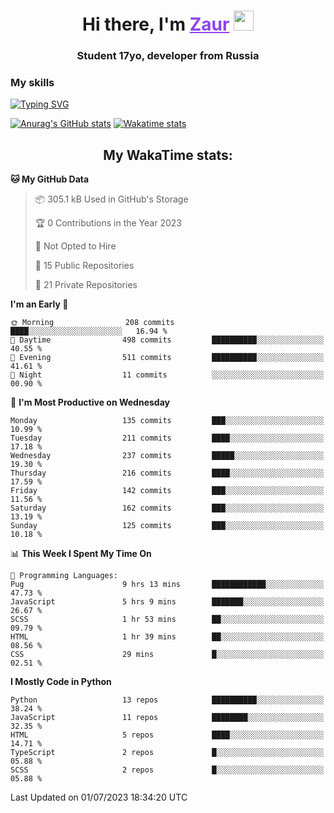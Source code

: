 <h1 align="center">
    Hi there, I'm 
    <a href="https://t.me/skyguy" target="_blank" style="color: #8C43EA">Zaur</a>
    <img src="https://github.com/blackcater/blackcater/raw/main/images/Hi.gif" height="32">
</h1>

<h3 align="center">
    Student 17yo, developer from Russia
</h3>  

### **My skills**
[![Typing SVG](https://readme-typing-svg.herokuapp.com?font=Oxanium&duration=3000&pause=1500&color=8C43EA&height=30&lines=Python:+FastAPI,+Flask,+Aiogram,+Telethon;SQL:+PostgreSQL,+SQLite;Javascript:+React.js;HTML,+CSS+(SCSS))](https://git.io/typing-svg)

[![Anurag's GitHub stats](https://github-readme-stats.vercel.app/api?username=mrskyguy&hide_title=true&count_private=true&show_icons=true&title_color=8C43EA&icon_color=BE57EA&bg_color=30,191919,341b56&text_color=B1B1B1&border_radius=10&hide_border=true)](https://github.com/anuraghazra/github-readme-stats)
[![Wakatime stats](https://github-readme-stats.vercel.app/api/wakatime?username=skyguy&hide_title=true&show_icons=true&title_color=8C43EA&icon_color=BE57EA&bg_color=30,191919,341b56&text_color=B1B1B1&border_radius=10&hide_border=true)](https://github.com/anuraghazra/github-readme-stats)


<h2 align="center"> My WakaTime stats: </h2>

<!--START_SECTION:waka-->
**🐱 My GitHub Data** 

> 📦 305.1 kB Used in GitHub's Storage 
 > 
> 🏆 0 Contributions in the Year 2023
 > 
> 🚫 Not Opted to Hire
 > 
> 📜 15 Public Repositories 
 > 
> 🔑 21 Private Repositories 
 > 
**I'm an Early 🐤** 

```text
🌞 Morning                208 commits         ████░░░░░░░░░░░░░░░░░░░░░   16.94 % 
🌆 Daytime                498 commits         ██████████░░░░░░░░░░░░░░░   40.55 % 
🌃 Evening                511 commits         ██████████░░░░░░░░░░░░░░░   41.61 % 
🌙 Night                  11 commits          ░░░░░░░░░░░░░░░░░░░░░░░░░   00.90 % 
```
📅 **I'm Most Productive on Wednesday** 

```text
Monday                   135 commits         ███░░░░░░░░░░░░░░░░░░░░░░   10.99 % 
Tuesday                  211 commits         ████░░░░░░░░░░░░░░░░░░░░░   17.18 % 
Wednesday                237 commits         █████░░░░░░░░░░░░░░░░░░░░   19.30 % 
Thursday                 216 commits         ████░░░░░░░░░░░░░░░░░░░░░   17.59 % 
Friday                   142 commits         ███░░░░░░░░░░░░░░░░░░░░░░   11.56 % 
Saturday                 162 commits         ███░░░░░░░░░░░░░░░░░░░░░░   13.19 % 
Sunday                   125 commits         ███░░░░░░░░░░░░░░░░░░░░░░   10.18 % 
```


📊 **This Week I Spent My Time On** 

```text
💬 Programming Languages: 
Pug                      9 hrs 13 mins       ████████████░░░░░░░░░░░░░   47.73 % 
JavaScript               5 hrs 9 mins        ███████░░░░░░░░░░░░░░░░░░   26.67 % 
SCSS                     1 hr 53 mins        ██░░░░░░░░░░░░░░░░░░░░░░░   09.79 % 
HTML                     1 hr 39 mins        ██░░░░░░░░░░░░░░░░░░░░░░░   08.56 % 
CSS                      29 mins             █░░░░░░░░░░░░░░░░░░░░░░░░   02.51 % 
```

**I Mostly Code in Python** 

```text
Python                   13 repos            ██████████░░░░░░░░░░░░░░░   38.24 % 
JavaScript               11 repos            ████████░░░░░░░░░░░░░░░░░   32.35 % 
HTML                     5 repos             ████░░░░░░░░░░░░░░░░░░░░░   14.71 % 
TypeScript               2 repos             █░░░░░░░░░░░░░░░░░░░░░░░░   05.88 % 
SCSS                     2 repos             █░░░░░░░░░░░░░░░░░░░░░░░░   05.88 % 
```




 Last Updated on 01/07/2023 18:34:20 UTC
<!--END_SECTION:waka-->
